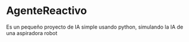 # AgenteReactivo
Es un pequeño proyecto de IA simple usando python, simulando la IA de una aspiradora robot
